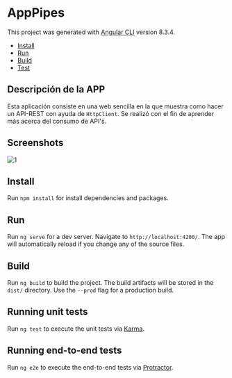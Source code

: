 # AppPipes

This project was generated with [Angular CLI](https://github.com/angular/angular-cli) version 8.3.4.

- [Install](#install)
- [Run](#Run)
- [Build](#Build)
- [Test](#Running-unit-tests)

## Descripción de la APP

Esta aplicación consiste en una web sencilla en la que muestra como hacer un API-REST con ayuda de `HttpClient`.
Se realizó con el fin de aprender más acerca del consumo de API's.

## Screenshots

![1](https://user-images.githubusercontent.com/24251638/65495335-39e30100-de7c-11e9-90b9-ef41d218e2db.jpg)

## Install

Run `npm install` for install dependencies and packages.

## Run

Run `ng serve` for a dev server. Navigate to `http://localhost:4200/`. The app will automatically reload if you change any of the source files.

## Build

Run `ng build` to build the project. The build artifacts will be stored in the `dist/` directory. Use the `--prod` flag for a production build.

## Running unit tests

Run `ng test` to execute the unit tests via [Karma](https://karma-runner.github.io).

## Running end-to-end tests

Run `ng e2e` to execute the end-to-end tests via [Protractor](http://www.protractortest.org/).
